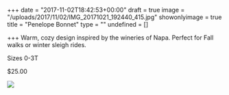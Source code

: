 +++
date = "2017-11-02T18:42:53+00:00"
draft = true
image = "/uploads/2017/11/02/IMG_20171021_192440_415.jpg"
showonlyimage = true
title = "Penelope Bonnet"
type = ""
undefined = []

+++
Warm, cozy design inspired by the wineries of Napa. Perfect for Fall walks or winter sleigh rides.

Sizes 0-3T

$25.00

![](/uploads/2017/11/02/IMG_20171021_192440_415.jpg)